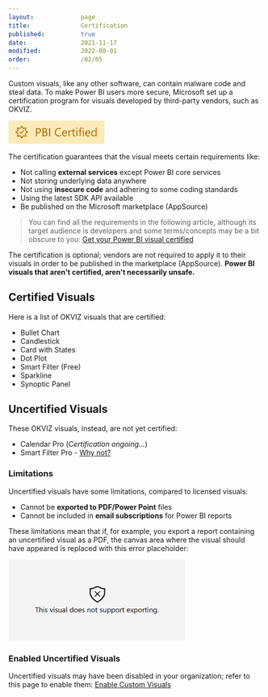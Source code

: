 ```yaml
---
layout:             page
title:              Certification
published:          true
date:               2021-11-17
modified:           2022-08-01
order:              /02/05
---
```


Custom visuals, like any other software, can contain malware code and steal data.
To make Power BI users more secure, Microsoft set up a certification program for visuals developed by third-party vendors, such as OKVIZ.   

<img src="images/certified.svg" width="190">

The certification guarantees that the visual meets certain requirements like:

- Not calling **external services** except Power BI core services
- Not storing underlying data anywhere
- Not using **insecure code** and adhering to some coding standards
- Using the latest SDK API available
- Be published on the Microsoft marketplace (AppSource)

> You can find all the requirements in the following article, although its target audience is developers and some terms/concepts may be a bit obscure to you: [Get your Power BI visual certified](https://docs.microsoft.com/en-us/power-bi/developer/visuals/power-bi-custom-visuals-certified#certification-requirements)

The certification is optional; vendors are not required to apply it to their visuals in order to be published in the marketplace (AppSource). **Power BI visuals that aren't certified, aren't necessarily unsafe.**

## Certified Visuals

Here is a list of OKVIZ visuals that are certified:

- Bullet Chart
- Candlestick
- Card with States
- Dot Plot
- Smart Filter (Free)
- Sparkline
- Synoptic Panel

## Uncertified Visuals

These OKVIZ visuals, instead, are not yet certified:
- Calendar Pro (*Certification ongoing...*)
- Smart Filter Pro - [Why not?](../smart-filter-pro/security.md#certification)

### Limitations

Uncertified visuals have some limitations, compared to licensed visuals:

- Cannot be **exported to PDF/Power Point** files
- Cannot be included in **email subscriptions** for Power BI reports

These limitations mean that if, for example, you export a report containing an uncertified visual as a PDF, the canvas area where the visual should have appeared is replaced with this error placeholder:

<img src="../issues/images/not-support-exporting.png" width="350">


### Enabled Uncertified Visuals

Uncertified visuals may have been disabled in your organization; refer to this page to enable them: [Enable Custom Visuals](../get-started/installation.md#enable-custom-visuals)